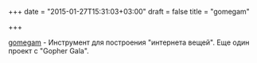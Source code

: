 +++
date = "2015-01-27T15:31:03+03:00"
draft = false
title = "gomegam"

+++

<p><a href="https://github.com/gophergala/gomegam">gomegam</a>&nbsp;- Инструмент для построения &quot;интернета вещей&quot;. Еще один проект с &quot;Gopher Gala&quot;.</p>


